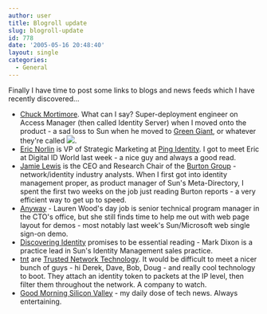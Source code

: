 ```yaml
---
author: user
title: Blogroll update
slug: blogroll-update
id: 778
date: '2005-05-16 20:48:40'
layout: single
categories:
  - General
---
```


Finally I have time to post some links to blogs and news feeds which I have recently discovered...

*   [Chuck Mortimore](http://xmldap.blogspot.com/). What can I say? Super-deployment engineer on Access Manager (then called Identity Server) when I moved onto the product - a sad loss to Sun when he moved to [Green Giant](http://www.bluetitan.com), or whatever they're called ![](http://blogs.sun.com/roller/images/smileys/wink.gif).
*   [Eric Norlin](http://ericnorlin.typepad.com/weblog/) is VP of Strategic Marketing at [Ping Identity](http://www.pingidentity.com). I got to meet Eric at Digital ID World last week - a nice guy and always a good read.
*   [Jamie Lewis](http://www.burtongroupblogs.com/jamielewis/) is the CEO and Research Chair of the [Burton Group](http://www.burtongroup.com/) - network/identity industry analysts. When I first got into identity management proper, as product manager of Sun's Meta-Directory, I spent the first two weeks on the job just reading Burton reports - a very efficient way to get up to speed.
*   [Anyway](http://www.laurenwood.org/anyway) - Lauren Wood's day job is senior technical program manager in the CTO's office, but she still finds time to help me out with web page layout for demos - most notably last week's Sun/Microsoft web single sign-on demo.
*   [Discovering Identity](http://blogs.sun.com/roller/page/identity) promises to be essential reading - Mark Dixon is a practice lead in Sun's Identity Management sales practice.
*   [tnt](http://knowidentity.typepad.com/tnt/) are [Trusted Network Technology](http://www.trustednetworktech.com/). It would be difficult to meet a nicer bunch of guys - hi Derek, Dave, Bob, Doug - and really cool technology to boot. They attach an identity token to packets at the IP level, then filter them throughout the network. A company to watch.
*   [Good Morning Silicon Valley](http://blogs.siliconvalley.com/gmsv/) - my daily dose of tech news. Always entertaining.